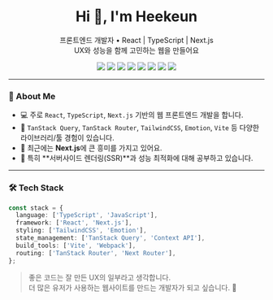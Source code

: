 <h1 align="center">Hi 👋, I'm Heekeun</h1>
<p align="center">
  프론트엔드 개발자 • React | TypeScript | Next.js<br/>
  UX와 성능을 함께 고민하는 웹을 만들어요
</p>

<p align="center">
  <img src="https://img.shields.io/badge/React-61DAFB?style=for-the-badge&logo=react&logoColor=white"/>
  <img src="https://img.shields.io/badge/TypeScript-3178C6?style=for-the-badge&logo=typescript&logoColor=white"/>
  <img src="https://img.shields.io/badge/Next.js-000000?style=for-the-badge&logo=nextdotjs&logoColor=white"/>
  <img src="https://img.shields.io/badge/TailwindCSS-38B2AC?style=for-the-badge&logo=tailwindcss&logoColor=white"/>
  <img src="https://img.shields.io/badge/TanStack_Query-FF4154?style=for-the-badge&logo=reactquery&logoColor=white"/>
  <img src="https://img.shields.io/badge/TanStack_Router-000000?style=for-the-badge&logo=tanstack&logoColor=white"/>
  <img src="https://img.shields.io/badge/Emotion-DB7093?style=for-the-badge&logo=emotion&logoColor=white"/>
  <img src="https://img.shields.io/badge/Vite-646CFF?style=for-the-badge&logo=vite&logoColor=white"/>
</p>

---


### 🧠 About Me

- 💻 주로 `React`, `TypeScript`, `Next.js` 기반의 웹 프론트엔드 개발을 합니다.  
- 🚀 `TanStack Query`, `TanStack Router`, `TailwindCSS`, `Emotion`, `Vite` 등 다양한 라이브러리/툴 경험이 있습니다.  
- 🎯 최근에는 **Next.js**에 큰 흥미를 가지고 있어요.
- 🌱 특히 **서버사이드 렌더링(SSR)**과 성능 최적화에 대해 공부하고 있습니다.

---


### 🛠 Tech Stack

```ts
const stack = {
  language: ['TypeScript', 'JavaScript'],
  framework: ['React', 'Next.js'],
  styling: ['TailwindCSS', 'Emotion'],
  state_management: ['TanStack Query', 'Context API'],
  build_tools: ['Vite', 'Webpack'],
  routing: ['TanStack Router', 'Next Router'],
};
```

> 좋은 코드는 잘 만든 UX의 일부라고 생각합니다.  
> 더 많은 유저가 사용하는 웹사이트를 만드는 개발자가 되고 싶습니다.  🌱
